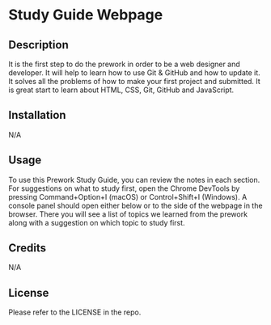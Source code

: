 

# Study Guide Webpage

## Description

It is the first step to do the prework in order to be a web designer and developer. It will help to learn how to use Git & GitHub and how to update it. It solves all the problems of how to make your first project and submitted. It is great start to learn about HTML, CSS, Git, GitHub and JavaScript.  

## Installation

N/A

## Usage

To use this Prework Study Guide, you can review the notes in each section. For suggestions on what to study first, open the Chrome DevTools by pressing Command+Option+I (macOS) or Control+Shift+I (Windows). A console panel should open either below or to the side of the webpage in the browser. There you will see a list of topics we learned from the prework along with a suggestion on which topic to study first.

## Credits

N/A

## License

Please refer to the LICENSE in the repo.


